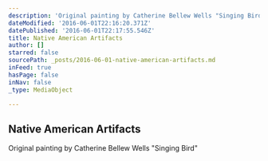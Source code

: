 ```yaml
---
description: 'Original painting by Catherine Bellew Wells "Singing Bird"'
dateModified: '2016-06-01T22:16:20.371Z'
datePublished: '2016-06-01T22:17:55.546Z'
title: Native American Artifacts
author: []
starred: false
sourcePath: _posts/2016-06-01-native-american-artifacts.md
inFeed: true
hasPage: false
inNav: false
_type: MediaObject

---
```

<article style=""><h1>Native American Artifacts</h1><p>Original painting by Catherine Bellew Wells "Singing Bird"</p></article>